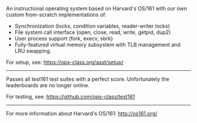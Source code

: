 An instructional operating system based on Harvard's OS/161 with our own custom from-scratch implementations of:
  * Synchronization (locks, condition variables, reader-writer locks)
  * File system call interface (open, close, read, write, getpid, dup2)
  * User process support (fork, execv, sbrk)
  * Fully-featured virtual memory subsystem with TLB management and LRU swapping.

For setup, see: https://ops-class.org/asst/setup/

------

Passes all test161 test suites with a perfect score. Unfortunately the leaderboards are no longer online.

For testing, see: https://github.com/ops-class/test161

------

For more information about Harvard's OS/161: http://os161.org/
